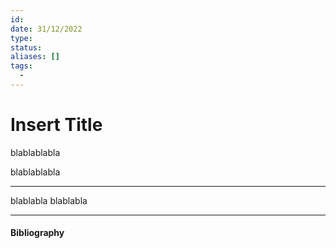 ```yaml
---
id: 
date: 31/12/2022
type: 
status: 
aliases: []
tags:
  - 
---
```


# Insert Title

blablablabla


blablablabla

---

blablabla
blablabla

---

#### Bibliography

[^1]: from [prs]
[^2]: code idea from [prs]

[prs]: [amygdallion](https://amygdallion.com)